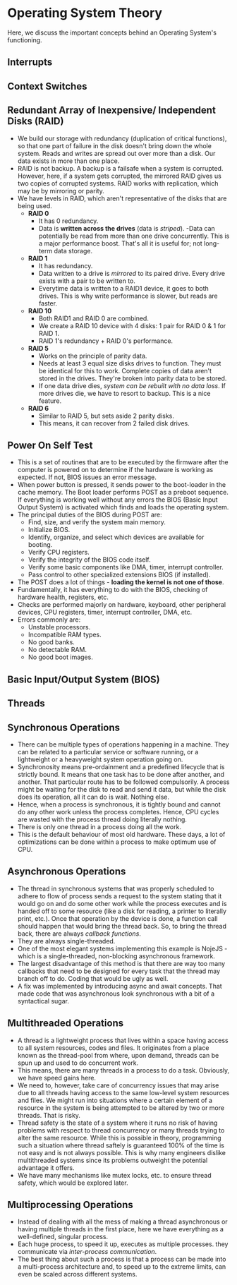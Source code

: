 # Operating System Theory

Here, we discuss the important concepts behind an Operating System's functioning.


## Interrupts

## Context Switches


## Redundant Array of Inexpensive/ Independent Disks (RAID)

- We build our storage with redundancy (duplication of critical functions), so that one part of failure in the disk doesn't bring down the whole system. Reads and writes are spread out over more than a disk. Our data exists in more than one place.
- RAID is not backup. A backup is a failsafe when a system is corrupted. However, here, if a system gets corrupted, the mirrored RAID gives us two copies of corrupted systems. RAID works with replication, which may be by mirroring or parity.
- We have levels in RAID, which aren't representative of the disks that are being used.
    - **RAID 0**
        - It has 0 redundancy.
        - Data is **written across the drives** (data is *striped*).
        -Data can potentially be read from more than one drive concurrently. This is a major performance boost. That's all it is useful for; not long-term data storage.
    - **RAID 1**
        - It has redundancy.
        - Data written to a drive is *mirrored* to its paired drive. Every drive exists with a pair to be written to.
        - Everytime data is written to a RAID1 device, it goes to both drives. This is why write performance is slower, but reads are faster.
    - **RAID 10**
        - Both RAID1 and RAID 0 are combined.
        - We create a RAID 10 device with 4 disks: 1 pair for RAID 0 & 1 for RAID 1.
        - RAID 1's redundancy + RAID 0's performance.
    - **RAID 5**
        - Works on the principle of parity data.
        - Needs at least 3 equal size disks drives to function. They must be identical for this to work. Complete copies of data aren't stored in the drives. They're broken into parity data to be stored.
        - If one data drive dies, *system can be rebuilt with no data loss*. If more drives die, we have to resort to backup. This is a nice feature.
    - **RAID 6**
        - Similar to RAID 5, but sets aside 2 parity disks.
        - This means, it can recover from 2 failed disk drives.


## Power On Self Test

- This is a set of routines that are to be executed by the firmware after the computer is powered on to determine if the hardware is working as expected. If not, BIOS issues an error message.
- When power button is pressed, it sends power to the boot-loader in the cache memory. The Boot loader performs POST as a preboot sequence. If everything is working well without any errors the BIOS (Basic Input Output System) is activated which finds and loads the operating system.
- The principal duties of the BIOS during POST are:
    - Find, size, and verify the system main memory.
    - Initialize BIOS.
    - Identify, organize, and select which devices are available for booting.
    - Verify CPU registers.
    - Verify the integrity of the BIOS code itself.
    - Verify some basic components like DMA, timer, interrupt controller.
    - Pass control to other specialized extensions BIOS (if installed).
- The POST does a lot of things - **loading the kernel is not one of those**.
- Fundamentally, it has everything to do with the BIOS, checking of hardware health, registers, etc.
- Checks are performed majorly on hardware, keyboard, other peripheral devices, CPU registers, timer, interrupt controller, DMA, etc.
- Errors commonly are:
    - Unstable processors.
    - Incompatible RAM types.
    - No good banks.
    - No detectable RAM.
    - No good boot images.


## Basic Input/Output System (BIOS)


## Threads




## Synchronous Operations

- There can be multiple types of operations happening in a machine. They can be related to a particular service or software running, or a lightweight or a heavyweight system operation going on.
- Synchronosity means pre-ordainment and a predefined lifecycle that is strictly bound. It means that one task has to be done after another, and another. That particular route has to be followed compulsorily. A process might be waiting for the disk to read and send it data, but while the disk does its operation, all it can do is wait. Nothing else.
- Hence, when a process is synchronous, it is tightly bound and cannot do any other work unless the process completes. Hence, CPU cycles are wasted with the process thread doing literally nothing.
- There is only one thread in a process doing all the work.
- This is the default behaviour of most old hardware. These days, a lot of optimizations can be done within a process to make optimum use of CPU.


## Asynchronous Operations

- The thread in synchronous systems that was properly scheduled to adhere to flow of process sends a request to the system stating that it would go on and do some other work while the process executes and is handed off to some resource (like a disk for reading, a printer to literally print, etc.). Once that operation by the device is done, a function call should happen that would bring the thread back. So, to bring the thread back, there are always *callback functions*.
- They are always single-threaded.
- One of the most elegant systems implementing this example is NojeJS - which is a single-threaded, non-blocking asynchronous framework.
- The largest disadvantage of this method is that there are way too many callbacks that need to be designed for every task that the thread may branch off to do. Coding that would be ugly as well.
- A fix was implemented by introducing async and await concepts. That made code that was asynchronous look synchronous with a bit of a syntactical sugar.


## Multithreaded Operations

- A thread is a lightweight process that lives within a space having access to all system resources, codes and files. It originates from a place known as the thread-pool from where, upon demand, threads can be spun up and used to do concurrent work.
- This means, there are many threads in a process to do a task. Obviously, we have speed gains here.
- We need to, however, take care of concurrency issues that may arise due to all threads having access to the same low-level system resources and files. We might run into situations where a certain element of a resource in the system is being attempted to be altered by two or more threads. That is risky.
- Thread safety is the state of a system where it runs no risk of having problems with respect to thread concurrency or many threads trying to alter the same resource. While this is possible in theory, programming such a situation where thread saftely is guaranteed 100% of the time is not easy and is not always possible. This is why many engineers dislike multithreaded systems since its problems outweight the potential advantage it offers.
- We have many mechanisms like mutex locks, etc. to ensure thread safety, which would be explored later.


## Multiprocessing Operations

- Instead of dealing with all the mess of making a thread asynchronous or having multiple threads in the first place, here we have everything as a well-defined, singular process.
- Each huge process, to speed it up, executes as multiple processes. they communicate via *inter-process communication*.
- The best thing about such a process is that a process can be made into a multi-process architecture and, to speed up to the extreme limits, can even be scaled across different systems.